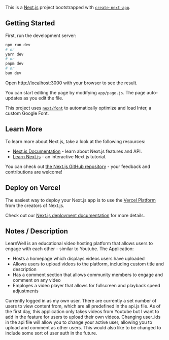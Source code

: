 This is a [Next.js](https://nextjs.org/) project bootstrapped with [`create-next-app`](https://github.com/vercel/next.js/tree/canary/packages/create-next-app).

## Getting Started

First, run the development server:

```bash
npm run dev
# or
yarn dev
# or
pnpm dev
# or
bun dev
```

Open [http://localhost:3000](http://localhost:3000) with your browser to see the result.

You can start editing the page by modifying `app/page.js`. The page auto-updates as you edit the file.

This project uses [`next/font`](https://nextjs.org/docs/basic-features/font-optimization) to automatically optimize and load Inter, a custom Google Font.

## Learn More

To learn more about Next.js, take a look at the following resources:

- [Next.js Documentation](https://nextjs.org/docs) - learn about Next.js features and API.
- [Learn Next.js](https://nextjs.org/learn) - an interactive Next.js tutorial.

You can check out [the Next.js GitHub repository](https://github.com/vercel/next.js/) - your feedback and contributions are welcome!

## Deploy on Vercel

The easiest way to deploy your Next.js app is to use the [Vercel Platform](https://vercel.com/new?utm_medium=default-template&filter=next.js&utm_source=create-next-app&utm_campaign=create-next-app-readme) from the creators of Next.js.

Check out our [Next.js deployment documentation](https://nextjs.org/docs/deployment) for more details.

## Notes / Description

LearnWell is an educational video hosting platform that allows users to engage with each other - similar to Youtube. 
The Application:
- Hosts a homepage which displays videos users have uploaded
- Allows users to upload videos to the platform, including custom title and description
- Has a comment section that allows community members to engage and comment on any video
- Employes a video player that allows for fullscreen and playback speed adjustments

Currently logged in as my own user. There are currently a set number of users to view content from, which are all predefined in the api.js file. As of the first day, this application only takes videos from Youtube but I want to add in the feature for users to upload their own videos. Changing user_ids in the api file will allow you to change your active user, allowing you to upload and comment as other users. This would also like to be changed to include some sort of user auth in the future.
